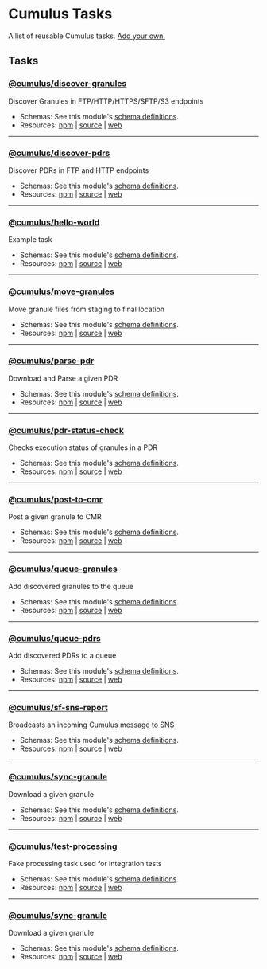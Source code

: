 # Cumulus Tasks

A list of reusable Cumulus tasks. [Add your own.](adding-a-task.md)

## Tasks

### [@cumulus/discover-granules](https://github.com/nasa/cumulus/tree/master/tasks/discover-granules)
Discover Granules in FTP/HTTP/HTTPS/SFTP/S3 endpoints

- Schemas: See this module's [schema definitions](https://github.com/nasa/cumulus/tree/master/tasks/discover-granules/schemas).
- Resources: [npm](https://npmjs.com/package/@cumulus/discover-granules) | [source](https://github.com/nasa/cumulus) | [web](https://github.com/nasa/cumulus/tree/master/tasks/discover-granules)

---

### [@cumulus/discover-pdrs](https://github.com/nasa/cumulus/tree/master/tasks/discover-pdrs)
Discover PDRs in FTP and HTTP endpoints

- Schemas: See this module's [schema definitions](https://github.com/nasa/cumulus/tree/master/tasks/discover-pdrs/schemas).
- Resources: [npm](https://npmjs.com/package/@cumulus/discover-pdrs) | [source](https://github.com/nasa/cumulus) | [web](https://github.com/nasa/cumulus/tree/master/tasks/discover-pdrs)

---

### [@cumulus/hello-world](https://github.com/nasa/cumulus/tree/master/tasks/hello-world)
Example task

- Schemas: See this module's [schema definitions](https://github.com/nasa/cumulus/tree/master/tasks/hello-world/schemas).
- Resources: [npm](https://npmjs.com/package/@cumulus/hello-world) | [source](https://github.com/nasa/cumulus) | [web](https://github.com/nasa/cumulus/tree/master/tasks/hello-world)

---

### [@cumulus/move-granules](https://github.com/nasa/cumulus/tree/master/tasks/move-granules)
Move granule files from staging to final location

- Schemas: See this module's [schema definitions](https://github.com/nasa/cumulus/tree/master/tasks/move-granules/schemas).
- Resources: [npm](https://npmjs.com/package/@cumulus/move-granules) | [source](https://github.com/nasa/cumulus) | [web](https://github.com/nasa/cumulus/tree/master/tasks/move-granules)

---

### [@cumulus/parse-pdr](https://github.com/nasa/cumulus/tree/master/tasks/parse-pdr)
Download and Parse a given PDR

- Schemas: See this module's [schema definitions](https://github.com/nasa/cumulus/tree/master/tasks/parse-pdr/schemas).
- Resources: [npm](https://npmjs.com/package/@cumulus/parse-pdr) | [source](https://github.com/nasa/cumulus) | [web](https://github.com/nasa/cumulus/tree/master/tasks/parse-pdr)

---

### [@cumulus/pdr-status-check](https://github.com/nasa/cumulus/tree/master/tasks/pdr-status-check)
Checks execution status of granules in a PDR

- Schemas: See this module's [schema definitions](https://github.com/nasa/cumulus/tree/master/tasks/pdr-status-check/schemas).
- Resources: [npm](https://npmjs.com/package/@cumulus/pdr-status-check) | [source](https://github.com/nasa/cumulus) | [web](https://github.com/nasa/cumulus/tree/master/tasks/pdr-status-check)

---

### [@cumulus/post-to-cmr](https://github.com/nasa/cumulus/tree/master/tasks/post-to-cmr)
Post a given granule to CMR

- Schemas: See this module's [schema definitions](https://github.com/nasa/cumulus/tree/master/tasks/post-to-cmr/schemas).
- Resources: [npm](https://npmjs.com/package/@cumulus/post-to-cmr) | [source](https://github.com/nasa/cumulus) | [web](https://github.com/nasa/cumulus/tree/master/tasks/post-to-cmr)

---

### [@cumulus/queue-granules](https://github.com/nasa/cumulus/tree/master/tasks/queue-granules)
Add discovered granules to the queue

- Schemas: See this module's [schema definitions](https://github.com/nasa/cumulus/tree/master/tasks/queue-granules/schemas).
- Resources: [npm](https://npmjs.com/package/@cumulus/queue-granules) | [source](https://github.com/nasa/cumulus) | [web](https://github.com/nasa/cumulus/tree/master/tasks/queue-granules)

---

### [@cumulus/queue-pdrs](https://github.com/nasa/cumulus/tree/master/tasks/queue-pdrs)
Add discovered PDRs to a queue

- Schemas: See this module's [schema definitions](https://github.com/nasa/cumulus/tree/master/tasks/queue-pdrs/schemas).
- Resources: [npm](https://npmjs.com/package/@cumulus/queue-pdrs) | [source](https://github.com/nasa/cumulus) | [web](https://github.com/nasa/cumulus/tree/master/tasks/queue-pdrs)

---

### [@cumulus/sf-sns-report](https://github.com/nasa/cumulus/tree/master/tasks/sf-sns-report)
Broadcasts an incoming Cumulus message to SNS

- Schemas: See this module's [schema definitions](https://github.com/nasa/cumulus/tree/master/tasks/sf-sns-report/schemas).
- Resources: [npm](https://npmjs.com/package/@cumulus/sf-sns-report) | [source](https://github.com/nasa/cumulus) | [web](https://github.com/nasa/cumulus/tree/master/tasks/sf-sns-report)

---

### [@cumulus/sync-granule](https://github.com/nasa/cumulus/tree/master/tasks/sync-granule)
Download a given granule

- Schemas: See this module's [schema definitions](https://github.com/nasa/cumulus/tree/master/tasks/sync-granule/schemas).
- Resources: [npm](https://npmjs.com/package/@cumulus/sync-granule) | [source](https://github.com/nasa/cumulus) | [web](https://github.com/nasa/cumulus/tree/master/tasks/sync-granule)

---

### [@cumulus/test-processing](https://github.com/nasa/cumulus/tree/master/tasks/test-processing)
Fake processing task used for integration tests

- Schemas: See this module's [schema definitions](https://github.com/nasa/cumulus/tree/master/tasks/test-processing/schemas).
- Resources: [npm](https://npmjs.com/package/@cumulus/test-processing) | [source](https://github.com/nasa/cumulus) | [web](https://github.com/nasa/cumulus/tree/master/tasks/test-processing)

---

### [@cumulus/sync-granule](https://github.com/nasa/cumulus/tree/master/tasks/sync-granule)
Download a given granule

- Schemas: See this module's [schema definitions](https://github.com/nasa/cumulus/tree/master/tasks/sync-granule/schemas).
- Resources: [npm](https://npmjs.com/package/@cumulus/sync-granule) | [source](https://github.com/nasa/cumulus) | [web](https://github.com/nasa/cumulus/tree/master/tasks/sync-granule)